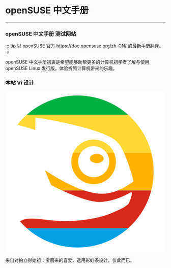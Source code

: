 # openSUSE 中文手册
---

### openSUSE 中文手册 测试网站

::: tip
以 openSUSE 官方 https://doc.opensuse.org/zh-CN/ 的最新手册翻译。
:::

openSUSE 中文手册初衷是希望能够助帮更多的计算机初学者了解与使用 openSUSE Linux 发行版，体验折腾计算机带来的乐趣。

<!-- readme: collaborators,contributors -start -->
<!-- readme: collaborators,contributors -end -->

### 本站 Vi 设计
![[favicon]](./public/favicon.svg)

来自对拍立得始祖：宝丽来的喜爱，选用彩虹条设计，仅此而已。
